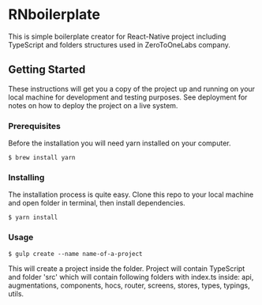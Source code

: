 # RNboilerplate

This is simple boilerplate creator for React-Native project including TypeScript and folders structures used in ZeroToOneLabs company.

## Getting Started

These instructions will get you a copy of the project up and running on your local machine for development and testing purposes. See deployment for notes on how to deploy the project on a live system.

### Prerequisites

Before the installation you will need yarn installed on your computer.

```
$ brew install yarn
```

### Installing

The installation process is quite easy. Clone this repo to your local machine and open folder in terminal, then install dependencies.

```
$ yarn install
```



### Usage

```
$ gulp create --name name-of-a-project
```
This will create a project inside the folder. Project will contain TypeScript and folder 'src' which will contain following folders with index.ts inside: api, augmentations, components, hocs, router, screens, stores, types, typings, utils.

